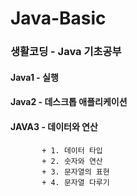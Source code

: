 # Java-Basic 

### 생활코딩 - Java 기초공부

#### Java1 - 실행

#### Java2 - 데스크톱 애플리케이션

#### JAVA3 - 데이터와 연산 
           + 1. 데이터 타입
           + 2. 숫자와 연산
           + 3. 문자열의 표현
           + 4. 문자열 다루기
